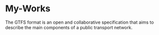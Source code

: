 # My-Works
The GTFS format is an open and collaborative specification that aims to describe the main components of a public transport network.
